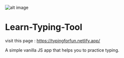 ![alt image](https://github.com/ChristopherZinger/Learn-Typing-Tool/blob/master/git/project-typingforfun.gif "App preview")

# Learn-Typing-Tool

visit this page : https://typingforfun.netlify.app/

A simple vanilla JS app that helps you to practice typing.
